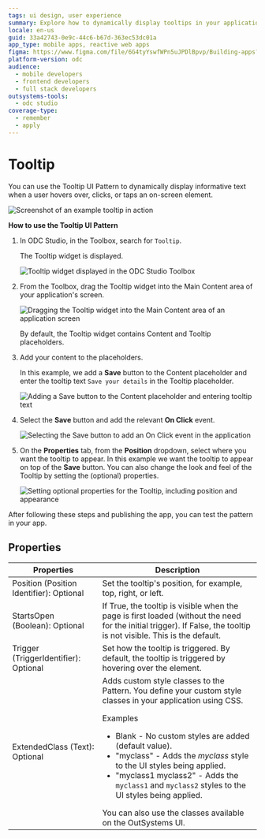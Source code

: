 ```yaml
---
tags: ui design, user experience
summary: Explore how to dynamically display tooltips in your applications using OutSystems Developer Cloud (ODC).
locale: en-us
guid: 33a42743-0e9c-44c6-b67d-363ec53dc01a
app_type: mobile apps, reactive web apps
figma: https://www.figma.com/file/6G4tyYswfWPn5uJPDlBpvp/Building-apps?type=design&node-id=3203%3A11799&t=ZwHw8hXeFhwYsO5V-1
platform-version: odc
audience:
  - mobile developers
  - frontend developers
  - full stack developers
outsystems-tools:
  - odc studio
coverage-type:
  - remember
  - apply
---
```


# Tooltip

You can use the Tooltip UI Pattern to dynamically display informative text when a user hovers over, clicks, or taps an on-screen element.

![Screenshot of an example tooltip in action](images/tooltip-example.png "Example Tooltip")

**How to use the Tooltip UI Pattern**

1. In ODC Studio, in the Toolbox, search for `Tooltip`.
  
    The Tooltip widget is displayed.

    ![Tooltip widget displayed in the ODC Studio Toolbox](images/tooltip-widget-ss.png "Tooltip Widget in ODC Studio")

1. From the Toolbox, drag the Tooltip widget into the Main Content area of your application's screen.

    ![Dragging the Tooltip widget into the Main Content area of an application screen](images/tooltip-drag-ss.png "Dragging Tooltip Widget to Screen")

    By default, the Tooltip widget contains Content and Tooltip placeholders.

1. Add your content to the placeholders. 
    
    In this example, we add a **Save** button to the Content placeholder and enter the tooltip text ``Save your details`` in the Tooltip placeholder.

    ![Adding a Save button to the Content placeholder and entering tooltip text](images/tooltip-content-ss.png "Adding Content to Tooltip Widget")
    
1. Select the **Save** button and add the relevant **On Click** event.

    ![Selecting the Save button to add an On Click event in the application](images/tooltip-onclick-ss.png "Adding OnClick Event to Save Button")

1. On the **Properties** tab, from the **Position** dropdown, select where you want the tooltip to appear. In this example we want the tooltip to appear on top of the **Save** button. You can also change the look and feel of the Tooltip by setting the (optional) properties.

    ![Setting optional properties for the Tooltip, including position and appearance](images/tooltip-properties-ss.png "Setting Optional Properties for Tooltip Widget")

After following these steps and publishing the app, you can test the pattern in your app.

## Properties

| Properties                               | Description                                                                                                                                                                                                                                                                                                                                                                                                                                                                                                                                                                                                                                     |
|------------------------------------------|-------------------------------------------------------------------------------------------------------------------------------------------------------------------------------------------------------------------------------------------------------------------------------------------------------------------------------------------------------------------------------------------------------------------------------------------------------------------------------------------------------------------------------------------------------------------------------------------------------------------------------------------------|
| Position (Position Identifier): Optional | Set the tooltip's position, for example, top, right, or left.                                                                                                                                                                                                                                                                                                                                                                                                                                                                                                                                                                                   |
| StartsOpen (Boolean): Optional           | If True, the tooltip is visible when the page is first loaded (without the need for the initial trigger). If False, the tooltip is not visible. This is the default.                                                                                                                                                                                                                                                                                                                                                                                                                                                                            |
| Trigger (TriggerIdentifier): Optional    | Set how the tooltip is triggered. By default, the tooltip is triggered by hovering over the element.                                                                                                                                                                                                                                                                                                                                                                                                                                                                                                                                            |
| ExtendedClass (Text): Optional           | Adds custom style classes to the Pattern. You define your custom style classes in your application using CSS. <p>Examples <ul><li>Blank - No custom styles are added (default value).</li><li>"myclass" - Adds the _myclass_ style to the UI styles being applied.</li><li>"myclass1 myclass2" - Adds the ``myclass1`` and ``myclass2`` styles to the UI styles being applied.</li></ul></p>You can also use the classes available on the OutSystems UI. |
